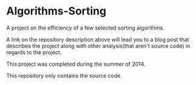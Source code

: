 Algorithms-Sorting
==================

A project on the efficiency of a few selected sorting algorithms.

A link on the repository description above will lead you to a blog post that describes 
the project along with other analysis(that aren't source code) in regards to the project.

This project was completed during the summer of 2014.

This repository only contains the source code.
